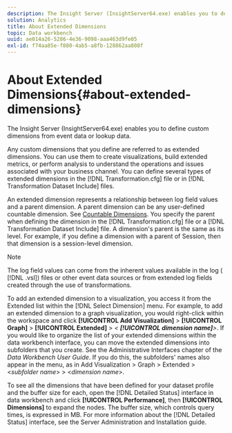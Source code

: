 ```yaml
---
description: The Insight Server (InsightServer64.exe) enables you to define custom dimensions from event data or lookup data.
solution: Analytics
title: About Extended Dimensions
topic: Data workbench
uuid: ae014a26-5286-4e36-9098-aaa463d9fe05
exl-id: f74aa85e-f880-4ab5-a8fb-128862aa808f
---
```

# About Extended Dimensions{#about-extended-dimensions}

The Insight Server (InsightServer64.exe) enables you to define custom dimensions from event data or lookup data.

 Any custom dimensions that you define are referred to as extended dimensions. You can use them to create visualizations, build extended metrics, or perform analysis to understand the operations and issues associated with your business channel. You can define several types of extended dimensions in the [!DNL Transformation.cfg] file or in [!DNL Transformation Dataset Include] files.

An extended dimension represents a relationship between log field values and a parent dimension. A parent dimension can be any user-defined countable dimension. See [Countable Dimensions](../../../home/c-dataset-const-proc/c-ex-dim/c-types-ex-dim/c-count-dim.md#concept-f28b633419494e7bbc510012dbfcc6f8). You specify the parent when defining the dimension in the [!DNL Transformation.cfg] file or a [!DNL Transformation Dataset Include] file. A dimension's parent is the same as its level. For example, if you define a dimension with a parent of Session, then that dimension is a session-level dimension.

>[!NOTE]
>
>The log field values can come from the inherent values available in the log ( [!DNL .vsl]) files or other event data sources or from extended log fields created through the use of transformations.

To add an extended dimension to a visualization, you access it from the Extended list within the [!DNL Select Dimension] menu. For example, to add an extended dimension to a graph visualization, you would right-click within the workspace and click **[!UICONTROL Add Visualization]** > **[!UICONTROL Graph]** > **[!UICONTROL Extended]** > *< **[!UICONTROL dimension name]**>*. If you would like to organize the list of your extended dimensions within the data workbench interface, you can move the extended dimensions into subfolders that you create. See the Administrative Interfaces chapter of the *Data Workbench User Guide*. If you do this, the subfolders' names also appear in the menu, as in Add Visualization > Graph > Extended > <*subfolder name*> > <*dimension name*>.

To see all the dimensions that have been defined for your dataset profile and the buffer size for each, open the [!DNL Detailed Status] interface in data workbench and click **[!UICONTROL Performance]**, then **[!UICONTROL Dimensions]** to expand the nodes. The buffer size, which controls query times, is expressed in MB. For more information about the [!DNL Detailed Status] interface, see the Server Administration and Installation guide.
